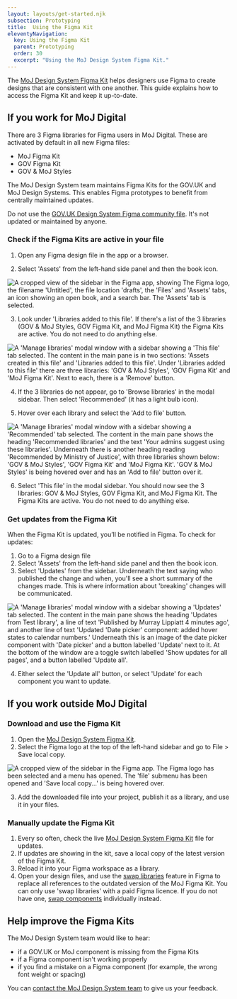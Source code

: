 ```yaml
---
layout: layouts/get-started.njk
subsection: Prototyping
title:  Using the Figma Kit
eleventyNavigation:
  key: Using the Figma Kit
  parent: Prototyping
  order: 30
  excerpt: "Using the MoJ Design System Figma Kit."
---
```


The [MoJ Design System Figma Kit](https://www.figma.com/design/N2xqOFkyehXwcD9DxU1gEq/MoJ-Figma-Kit?node-id=20-17040) helps designers use Figma to create designs that are consistent with one another. This guide explains how to access the Figma Kit and keep it up-to-date.

## If you work for MoJ Digital

There are 3 Figma libraries for Figma users in MoJ Digital. These are activated by default in all new Figma files:
  - MoJ Figma Kit
  - GOV Figma Kit
  - GOV & MoJ Styles

The MoJ Design System team maintains Figma Kits for the GOV.UK and MoJ Design Systems. This enables Figma prototypes to benefit from centrally maintained updates.

<div class="govuk-inset-text">
  Do not use the <a href="https://www.figma.com/community/file/946837271092540314">GOV.UK Design System Figma community file</a>. It's not updated or maintained by anyone.
</div>

### Check if the Figma Kits are active in your file

1. Open any Figma design file in the app or a browser.

2. Select 'Assets' from the left-hand side panel and then the book icon.
<p><img src="/assets/images/figma-guidance-assets-menu.png" style="border:none" alt="A cropped view of the sidebar in the Figma app, showing The Figma logo, the filename 'Untitled', the file location 'drafts', the 'Files' and 'Assets' tabs, an icon showing an open book, and a search bar. The 'Assets' tab is selected."></p>

3. Look under 'Libraries added to this file'. If there's a list of the 3 libraries (GOV & MoJ Styles, GOV Figma Kit, and MoJ Figma Kit) the Figma Kits are active. You do not need to do anything else.
<p><img src="/assets/images/figma-guidance-default-libraries.png" style="border:none" alt="A 'Manage libraries' modal window with a sidebar showing a 'This file' tab selected. The content in the main pane is in two sections: 'Assets created in this file' and 'Libraries added to this file'. Under 'Libraries added to this file' there are three libraries: 'GOV & MoJ Styles', 'GOV Figma Kit' and 'MoJ Figma Kit'. Next to each, there is a 'Remove' button."></p>

4. If the 3 libraries do not appear, go to 'Browse libraries' in the modal sidebar. Then select 'Recommended' (it has a light bulb icon).

5. Hover over each library and select the 'Add to file' button.
<p><img src="/assets/images/figma-guidance-recommended-libraries-hover.png" style="border:none" alt="A 'Manage libraries' modal window with a sidebar showing a 'Recommended' tab selected. The content in the main pane shows the heading 'Recommended libraries' and the text 'Your admins suggest using these libraries'. Underneath there is another heading reading 'Recommended by Ministry of Justice', with three libraries shown below: 'GOV & MoJ Styles', 'GOV Figma Kit' and 'MoJ Figma Kit'. 'GOV & MoJ Styles' is being hovered over and has an 'Add to file' button over it."></p>

6. Select 'This file' in the modal sidebar. You should now see the 3 libraries: GOV & MoJ Styles, GOV Figma Kit, and MoJ Figma Kit. The Figma Kits are active. You do not need to do anything else.

### Get updates from the Figma Kit

When the Figma Kit is updated, you’ll be notified in Figma. To check for updates:

1. Go to a Figma design file
2. Select 'Assets' from the left-hand side panel and then the book icon.
3. Select 'Updates' from the sidebar. Underneath the text saying who published the change and when, you'll see a short summary of the changes made. This is where information about 'breaking' changes will be communicated.
<p><img src="/assets/images/figma-guidance-update.png" style="border:none" alt="A 'Manage libraries' modal window with a sidebar showing a 'Updates' tab selected. The content in the main pane shows the heading 'Updates from Test library', a line of text 'Published by Murray Lippiatt 4 minutes ago', and another line of text 'Updated 'Date picker' component: added hover states to calendar numbers.' Underneath this is an image of the date picker component with 'Date picker' and a button labelled 'Update' next to it. At the bottom of the window are a toggle switch labelled 'Show updates for all pages', and a button labelled 'Update all'."></p>

4. Either select the 'Update all' button, or select 'Update' for each component you want to update.



## If you work outside MoJ Digital

### Download and use the Figma Kit

1. Open the [MoJ Design System Figma Kit](https://www.figma.com/design/N2xqOFkyehXwcD9DxU1gEq/MoJ-Figma-Kit?node-id=20-17040).
2. Select the Figma logo at the top of the left-hand sidebar and go to File > Save local copy.
<p><img src="/assets/images/figma-guidance-download-kit.png" style="border:none" alt="A cropped view of the sidebar in the Figma app. The Figma logo has been selected and a menu has opened. The 'file' submenu has been opened and 'Save local copy...' is being hovered over."></p>

3. Add the downloaded file into your project, publish it as a library, and use it in your files.

### Manually update the Figma Kit

1. Every so often, check the live [MoJ Design System Figma Kit](https://www.figma.com/design/N2xqOFkyehXwcD9DxU1gEq/MoJ-Figma-Kit?node-id=20-17040) file for updates.
2. If updates are showing in the kit, save a local copy of the latest version of the Figma Kit.
3. Reload it into your Figma workspace as a library.
4. Open your design files, and use the [swap libraries](https://help.figma.com/hc/en-us/articles/4404856784663-Swap-style-and-component-libraries) feature in Figma to replace all references to the outdated version of the MoJ Figma Kit. You can only use 'swap libraries' with a paid Figma licence. If you do not have one, [swap components](https://help.figma.com/hc/en-us/articles/360039150413-Swap-components-and-instances) individually instead.



## Help improve the Figma Kits

The MoJ Design System team would like to hear:

- if a GOV.UK or MoJ component is missing from the Figma Kits
- if a Figma component isn't working properly
- if you find a mistake on a Figma component (for example, the wrong font weight or spacing)

You can [contact the MoJ Design System team](/help) to give us your feedback.